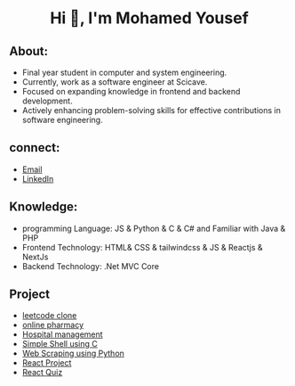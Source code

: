 
<h1 align="center">Hi 👋, I'm Mohamed Yousef</h1>

## About:

- Final year student in computer and system engineering.
- Currently, work as a software engineer at Scicave.
- Focused on expanding knowledge in frontend and backend development.
- Actively enhancing problem-solving skills for effective contributions in software engineering.

## connect:
- [Email](mailto:muhammedahmedyousef@gmail.com)
- [LinkedIn](https://www.linkedin.com/in/mohamed-ahmed-yousef/)

## Knowledge:
- programming Language: JS & Python & C & C# and Familiar with Java & PHP
- Frontend Technology: HTML& CSS & tailwindcss & JS & Reactjs & NextJs
- Backend Technology: .Net MVC Core
## Project
- [leetcode clone](https://github.com/mohamedahmed-cloud/leetcode)
- [online pharmacy](https://github.com/ikseer/Frontend)
- [Hospital management](https://github.com/Hospital-Database/Frontend)
- [Simple Shell using C](https://github.com/mohamedahmed-cloud/simple_shell)
- [Web Scraping using Python](https://github.com/mohamedahmed-cloud/web-scraping)
- [React Project](https://github.com/mohamedahmed-cloud/React-Small-Project)
- [React Quiz](https://github.com/mohamedahmed-cloud/React-Quiz)
<!-- - [Leetcode clone] -->
<!-- - [Chatapp] -->
